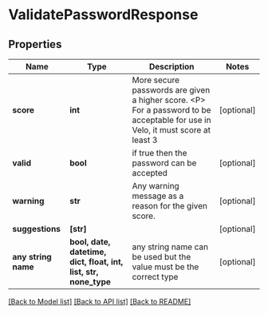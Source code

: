 # ValidatePasswordResponse


## Properties
Name | Type | Description | Notes
------------ | ------------- | ------------- | -------------
**score** | **int** | More secure passwords are given a higher score. &lt;P&gt; For a password to be acceptable for use in Velo, it must score at least 3  | [optional] 
**valid** | **bool** | if true then the password can be accepted | [optional] 
**warning** | **str** | Any warning message as a reason for the given score. | [optional] 
**suggestions** | **[str]** |  | [optional] 
**any string name** | **bool, date, datetime, dict, float, int, list, str, none_type** | any string name can be used but the value must be the correct type | [optional]

[[Back to Model list]](../README.md#documentation-for-models) [[Back to API list]](../README.md#documentation-for-api-endpoints) [[Back to README]](../README.md)


